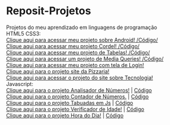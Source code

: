 # Reposit-Projetos
Projetos do meu aprendizado em linguagens de programação<br>
HTML5 CSS3:<br>
 <a href="https://vismartins.github.io/projeto-android/" target="_blank">Clique aqui para acessar meu projeto sobre Android!</a><a href="https://github.com/vismartins/html-css/blob/main/Desafios/Site%20Android/index.html"> /Código/ </a><br>
 <a href="https://vismartins.github.io/Projeto-Cordel/" target="_blank">Clique aqui para acessar meu projeto Cordel!</a><a href="https://github.com/vismartins/html-css/blob/main/Desafios/Desafio012/index.html"> /Código/ </a><br>
 <a href="https://vismartins.github.io/Tabelas/" target="_blank">Clique aqui para acessar meu projeto de Tabelas!</a><a href="https://github.com/vismartins/html-css/blob/main/Desafios/Desafio%20Tabelas/index.html"> /Código/ </a><br>
  <a href="https://vismartins.github.io/html-css/Exercicios/ex026/mq004/index.html" target="_blank">Clique aqui para acessar um projeto de Media Queries!</a><a href="https://github.com/vismartins/html-css/tree/main/Exercicios/ex026"> /Código/ </a><br>
 <a href="https://github.com/vismartins/projeto-login/tree/main" target="_blank">Clique aqui para acessar meu projeto com tela de Login!<br>
  <a href="https://github.com/vismartins/FastFood/tree/main">Clique aqui para o projeto site da Pizzaria!</a><br>
  <a href="https://github.com/vismartins/TecBlog" target="_blank">Clique aqui para acessar o projeto do site sobre Tecnologia!</a><br>
 Javascript:<br>
 <a href="https://vismartins.github.io/Javascript/ex017/index.html" target="_blank">Clique aqui para o projeto Analisador de Números!</a> | <a href="https://github.com/vismartins/Javascript/tree/main/ex017">Código</a><br>
 <a href="https://vismartins.github.io/Javascript/ex016/index.html">Clique aqui para o projeto Contador de Números.</a> | <a href="https://github.com/vismartins/Javascript/tree/main/ex016">Código</a><br>
 <a href="https://vismartins.github.io/Javascript/aula16/index.html">Clique aqui para o projeto Tabuadas em Js</a> | <a href="https://github.com/vismartins/Javascript/tree/main/aula16">Código</a><br>
 <a href="https://vismartins.github.io/Javascript/aula15/index.html">Clique aqui para o projeto Verificador de Idade!</a> | <a href="https://github.com/vismartins/Javascript/tree/main/aula15">Código</a><br>
 <a href="https://vismartins.github.io/Javascript/aula14/index.html">Clique aqui para o projeto Hora do Dia!</a> | <a href="https://github.com/vismartins/Javascript/tree/main/aula14">Código</a><br>
